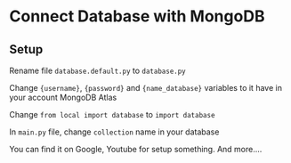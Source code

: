 # Connect Database with MongoDB

## Setup

Rename file `database.default.py` to `database.py`

Change `{username}`, `{password}` and `{name_database}` variables to it have in your account MongoDB Atlas

Change `from local import database` to `import database`

In `main.py` file, change `collection` name in your database

You can find it on Google, Youtube for setup something.
And more....
